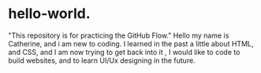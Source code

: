 # hello-world.
"This repository is for practicing the GitHub Flow."
Hello my name is Catherine, and i am new to coding. I learned in the past a little about HTML, and CSS, and I am now trying to get back into it , I would like to code to build websites, and to learn UI/Ux designing in the future.
